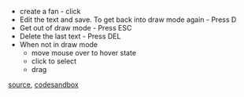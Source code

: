 - create a fan - click
- Edit the text and save. To get back into draw mode again - Press D
- Get out of draw mode - Press ESC
- Delete the last text - Press DEL
- When not in draw mode
	- move mouse over to hover state
	- click to select
	- drag

[source](https://github.com/alokagr07/react-stock-charts/blob/master/docs/lib/charts/CandleStickChartWithText.js), [codesandbox](https://codesandbox.io/s/github/alokagr07/react-stock-charts-examples2/tree/master/examples/CandleStickChartWithText)
